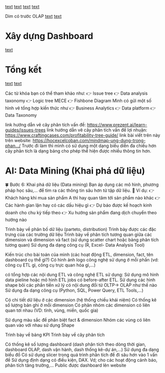[text](<Danh sách thành viên.md>)
[text](<Kiến trúc hệ thống phân tích dữ liệu.md>)
[text](<Quy trình ETL.md>)
[text](<Thực hiện ETL.md>)

<!-- ## Mô hình dữ liệu Logic -->
<!-- Mô hình dữ liệu OLAP OLAP trung tên bên dướiii -->
<!-- ![alt text](image-5.png) -->
<!-- ![alt text](image-13.png) -->
<!-- # Mô hình OLTP -->
<!-- # Mô hình OLAP -->
<!-- Bảng mysql, ngôi sao -->
<!-- ![alt text](image-8.png) -->
<!-- Gạch chân, tô màu -->
<!-- Chuyển đổi OLTP sang OLAP -->
<!-- ![alt text](image-7.png) -->
<!-- ![alt text](image-6.png) -->

<!-- ! DIM -->

Dim có trước OLAP
[text](<Xác định các chiều khái niệm.md>)
[text](<Khám phá dữ liệu.md>)

<!-- ! OLTP -->
<!-- ! OLAP -->

# Xây dựng Dashboard

[text](Dashboard.md)

# Tổng kết

[text](<Tổng kết.md>)
[text](<Nhận xét của thầy.md>)

<!-- -->

Các từ khóa bạn có thể tham khảo như:
👉 Issue tree
👉 Data analysis taxonomy
👉 Logic tree MECE
👉 Fishbone Diagram
Mình có gửi một số hình vẽ tổng hợp kiến thức như
👉 Business Analytics
👉 Data platform
👉 Data Taxonomy

link hướng dẫn vẽ cây phân tích vấn đề:
https://www.prezent.ai/learn-guides/issues-trees
link hướng dẫn vẽ cây phân tích vấn đề lợi nhuận:
https://www.craftingcases.com/profitability-tree-guide/
link bài viết trên này trên website:
https://hocexcelcoban.com/mindmap-ung-dung-trong-phan.../
Trước đi làm thì mình có sử dụng một dạng biểu diễn đa chiều hơn cây phân tích là dạng bảng cho phép thể hiện được nhiều thông tin hơn.

# AI: Data Mining (Khai phá dữ liệu)

🍀 Bước 6: Khai phá dữ liệu (Data mining)
Bạn áp dụng các mô hình, phương pháp học sâu,... để tìm ra các thông tin sâu hơn từ tập dữ liệu.
🌳 Ví dụ:
👉 Khách hàng khi mua sản phẩm A thì hay quan tâm tới sản phẩm nào khác
👉 Các hành gian lận hay có các dấu hiệu gì
👉 Dự báo được kế hoạch kinh doanh cho chu kỳ tiếp theo
👉 Xu hướng sản phẩm đang dịch chuyển theo hướng nào

<!-- -->

<!-- Trình bày về khám phá dữ liệu					  -->

Trình bày về phân bố dữ liệu (parteto, distribution)
Trình bày được các đặc trưng của các trường dữ liệu
Trình bày về phân tích tương quan giữa các dimension và dimension và fact (sử dụng scatter chart hoặc bảng phân tích tương quan)
Sử dụng đa dạng công cụ (R, Excel- Data Analysis Tool)

<!-- Trình bày về kiến trúc datawarehouse -->

Kiến trúc cho bài toán của mình (các hoạt động ETL, dimension, fact, tên dashboard cụ thể gì?)
Có hình ảnh logo công nghệ sử dụng ở mỗi phần (vd: công cụ ETL gì, công cụ trực quan hóa gì,...)

<!-- Trình bày về các nội dung ETL (các bảng có dữ liệu cụ thể) -->

có tổng hợp các nội dung ETL và công nghệ ETL sử dụng:
Sử dụng mô hình data pieline hoặc mô hình ETL jobs
có before-after ETL. Sử dụng các hình shape bôi các phần tiền xử lý
có nội dung đổi từ OLTP-> OLAP như thế nào
Sử dụng đa dạng công cụ (Python, SQL, Power Query, ETL Tools,...)

<!-- Trình bày về các dimension -->

Có chi tiết dữ liệu ở các dimension (hệ thống chiều khái niệm)
Có thống kê số lượng bản ghi ở mỗi dimension
Có phân nhóm các dimension có liên quan tơi nhau (VD: tỉnh, vùng, miền, quốc gia)

<!-- Trình bày về data model logic, vật lý của các staging/data marts/datawarehouse -->

Sử dụng màu sắc để phân biệt fact & dimension
Nhóm các vùng có liên quan vào với nhau sử dụng Shape
<!-- Trình bày về bảng chỉ số chính (KPI) cần quan tâm, cây phân tích dashboard -->
Trình bày về bảng KPI
Trình bày về cây phân tích


<!-- Xây dựng hệ thống -->
<!-- Trình bày về dashboard -->
Có thống kê số lượng dashboard (dash phân tích theo dòng thời gian, dashboard OLAP, dash vận hành, dash thống kê-dự án,...)
Sử dụng đa dạng biểu đồ
Có sử dụng slicer trong quá trình phân tích để đi sâu hơn vào 1 vấn đề
Sử dụng định dạng có điều kiện, DAX. Vd; cho các hoạt động cảnh báo, phân tích tăng trưởng,...
Public được dashboard lên website

<!-- Trình bày về bài học nhóm đã thu được khi làm -->

<!-- Các chủ đề mở rộng -->
<!-- Cơ sở dữ liệu lớn -->
<!-- Cơ sở dữ liệu địa lý -->
<!-- Các giải pháp lưu trữ dữ liệu, so sánh & đánh giá -->
<!-- Thu thập dữ liệu -->
<!-- Tiền xử lý dữ liệu -->
<!-- Các giải pháp tiền xử lý dữ liệu thực tiễn -->
<!-- Các tính năng cập nhật mới của các công cụ (trực quan hóa dữ liệu, tiền xử lý dữ liệu,...) -->
